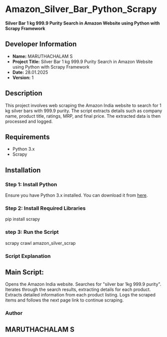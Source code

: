 # Amazon_Silver_Bar_Python_Scrapy

**Silver Bar 1 kg 999.9 Purity Search in Amazon Website using Python with Scrapy Framework**

## Developer Information
- **Name:** MARUTHACHALAM S
- **Project Title:** Silver Bar 1 kg 999.9 Purity Search in Amazon Website using Python with Scrapy Framework
- **Date:** 28.01.2025
- **Version:** 1

## Description
This project involves web scraping the Amazon India website to search for 1 kg silver bars with 999.9 purity. The script extracts details such as company name, product title, ratings, MRP, and final price. The extracted data is then processed and logged.

## Requirements
- Python 3.x
- Scrapy

## Installation

### Step 1: Install Python
Ensure you have Python 3.x installed. You can download it from [here](https://www.python.org/downloads/).

### Step 2: Install Required Libraries
pip install scrapy

### step 3: Run the Script
scrapy crawl amazon_silver_scrap

### Script Explanation
## Main Script:

Opens the Amazon India website.
Searches for "silver bar 1kg 999.9 purity".
Iterates through the search results, extracting details for each product.
Extracts detailed information from each product listing.
Logs the scraped items and follows the next page link to continue scraping.

### Author
## MARUTHACHALAM S

